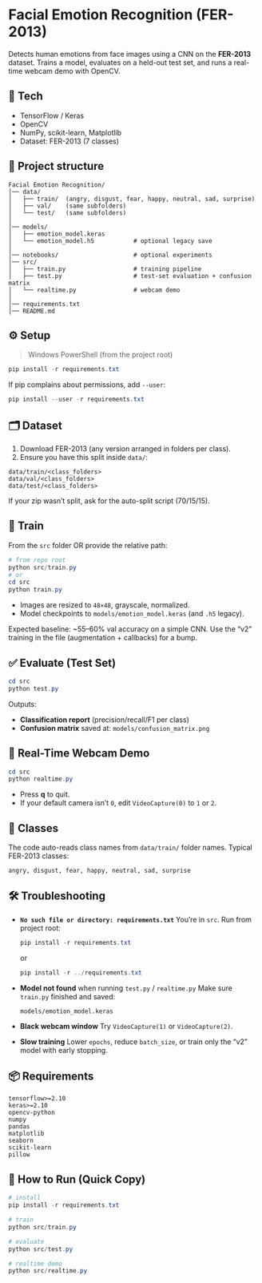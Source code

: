 # Facial Emotion Recognition (FER-2013)

Detects human emotions from face images using a CNN on the **FER-2013** dataset. Trains a model, evaluates on a held-out test set, and runs a real-time webcam demo with OpenCV.

## 🔧 Tech

* TensorFlow / Keras
* OpenCV
* NumPy, scikit-learn, Matplotlib
* Dataset: FER-2013 (7 classes)

## 📁 Project structure

```
Facial Emotion Recognition/
│── data/
│   ├── train/  (angry, disgust, fear, happy, neutral, sad, surprise)
│   ├── val/    (same subfolders)
│   └── test/   (same subfolders)
│
│── models/
│   ├── emotion_model.keras
│   └── emotion_model.h5           # optional legacy save
│
│── notebooks/                     # optional experiments
│── src/
│   ├── train.py                   # training pipeline
│   ├── test.py                    # test-set evaluation + confusion matrix
│   └── realtime.py                # webcam demo
│
│── requirements.txt
│── README.md
```

## ⚙️ Setup

> Windows PowerShell (from the project root)

```powershell
pip install -r requirements.txt
```

If pip complains about permissions, add `--user`:

```powershell
pip install --user -r requirements.txt
```

## 🗂️ Dataset

1. Download FER-2013 (any version arranged in folders per class).
2. Ensure you have this split inside `data/`:

```
data/train/<class_folders>
data/val/<class_folders>
data/test/<class_folders>
```

If your zip wasn’t split, ask for the auto-split script (70/15/15).

## 🚀 Train

From the `src` folder OR provide the relative path:

```powershell
# from repo root
python src/train.py
# or
cd src
python train.py
```

* Images are resized to `48×48`, grayscale, normalized.
* Model checkpoints to `models/emotion_model.keras` (and `.h5` legacy).

Expected baseline: \~55–60% val accuracy on a simple CNN. Use the “v2” training in the file (augmentation + callbacks) for a bump.

## ✅ Evaluate (Test Set)

```powershell
cd src
python test.py
```

Outputs:

* **Classification report** (precision/recall/F1 per class)
* **Confusion matrix** saved at: `models/confusion_matrix.png`

## 🎥 Real-Time Webcam Demo

```powershell
cd src
python realtime.py
```

* Press **q** to quit.
* If your default camera isn’t `0`, edit `VideoCapture(0)` to `1` or `2`.

## 🧪 Classes

The code auto-reads class names from `data/train/` folder names.
Typical FER-2013 classes:

```
angry, disgust, fear, happy, neutral, sad, surprise
```

## 🛠️ Troubleshooting

* **`No such file or directory: requirements.txt`**
  You’re in `src`. Run from project root:

  ```powershell
  pip install -r requirements.txt
  ```

  or

  ```powershell
  pip install -r ../requirements.txt
  ```

* **Model not found** when running `test.py` / `realtime.py`
  Make sure `train.py` finished and saved:

  ```
  models/emotion_model.keras
  ```

* **Black webcam window**
  Try `VideoCapture(1)` or `VideoCapture(2)`.

* **Slow training**
  Lower `epochs`, reduce `batch_size`, or train only the “v2” model with early stopping.

## 📦 Requirements

```
tensorflow>=2.10
keras>=2.10
opencv-python
numpy
pandas
matplotlib
seaborn
scikit-learn
pillow
```

## 📝 How to Run (Quick Copy)

```powershell
# install
pip install -r requirements.txt

# train
python src/train.py

# evaluate
python src/test.py

# realtime demo
python src/realtime.py
```
